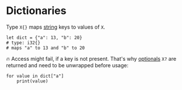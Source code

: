 # Dictionaries

Type `X{}` maps [string](strings.md) keys to values of `X`.

```kaba
let dict = {"a": 13, "b": 20}
# type: i32{}
# maps "a" to 13 and "b" to 20
```

🔥 Access might fail, if a key is not present. That's why [optionals](optionals.md) `X?` are returned and need to be unwrapped before usage:
```kaba
for value in dict["a"]
    print(value)
```


